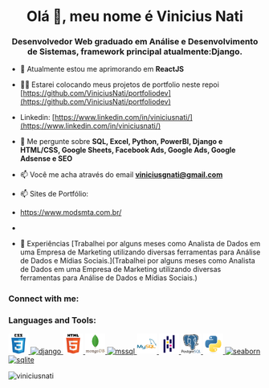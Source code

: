 <h1 align="center">Olá 👋, meu nome é Vinicius Nati</h1>
<h3 align="center">Desenvolvedor Web graduado em Análise e Desenvolvimento de Sistemas, framework principal atualmente:Django.</h3>

- 🌱 Atualmente estou me aprimorando em **ReactJS**

- 👨‍💻 Estarei colocando meus projetos de portfolio neste repoi [https://github.com/ViniciusNati/portfoliodev](https://github.com/ViniciusNati/portfoliodev)

- Linkedin: [https://www.linkedin.com/in/viniciusnati/](https://www.linkedin.com/in/viniciusnati/)

- 💬 Me pergunte sobre **SQL, Excel, Python, PowerBI, Django e HTML/CSS, Google Sheets, Facebook Ads, Google Ads, Google Adsense e SEO**

- 📫 Você me acha através do email **viniciusgnati@gmail.com**

- 📫 Sites de Portfólio:
-  https://www.modsmta.com.br/
-  

- 📄 Experiências [Trabalhei por alguns meses como Analista de Dados em uma Empresa de Marketing utilizando diversas ferramentas para Análise de Dados e Mídias Sociais.](Trabalhei por alguns meses como Analista de Dados em uma Empresa de Marketing utilizando diversas ferramentas para Análise de Dados e Mídias Sociais.)

<h3 align="left">Connect with me:</h3>
<p align="left">
</p>

<h3 align="left">Languages and Tools:</h3>
<p align="left"> <a href="https://www.w3schools.com/css/" target="_blank" rel="noreferrer"> <img src="https://raw.githubusercontent.com/devicons/devicon/master/icons/css3/css3-original-wordmark.svg" alt="css3" width="40" height="40"/> </a> <a href="https://www.djangoproject.com/" target="_blank" rel="noreferrer"> <img src="https://cdn.worldvectorlogo.com/logos/django.svg" alt="django" width="40" height="40"/> </a> <a href="https://www.w3.org/html/" target="_blank" rel="noreferrer"> <img src="https://raw.githubusercontent.com/devicons/devicon/master/icons/html5/html5-original-wordmark.svg" alt="html5" width="40" height="40"/> </a> <a href="https://www.mongodb.com/" target="_blank" rel="noreferrer"> <img src="https://raw.githubusercontent.com/devicons/devicon/master/icons/mongodb/mongodb-original-wordmark.svg" alt="mongodb" width="40" height="40"/> </a> <a href="https://www.microsoft.com/en-us/sql-server" target="_blank" rel="noreferrer"> <img src="https://www.svgrepo.com/show/303229/microsoft-sql-server-logo.svg" alt="mssql" width="40" height="40"/> </a> <a href="https://www.mysql.com/" target="_blank" rel="noreferrer"> <img src="https://raw.githubusercontent.com/devicons/devicon/master/icons/mysql/mysql-original-wordmark.svg" alt="mysql" width="40" height="40"/> </a> <a href="https://pandas.pydata.org/" target="_blank" rel="noreferrer"> <img src="https://raw.githubusercontent.com/devicons/devicon/2ae2a900d2f041da66e950e4d48052658d850630/icons/pandas/pandas-original.svg" alt="pandas" width="40" height="40"/> </a> <a href="https://www.postgresql.org" target="_blank" rel="noreferrer"> <img src="https://raw.githubusercontent.com/devicons/devicon/master/icons/postgresql/postgresql-original-wordmark.svg" alt="postgresql" width="40" height="40"/> </a> <a href="https://www.python.org" target="_blank" rel="noreferrer"> <img src="https://raw.githubusercontent.com/devicons/devicon/master/icons/python/python-original.svg" alt="python" width="40" height="40"/> </a> <a href="https://seaborn.pydata.org/" target="_blank" rel="noreferrer"> <img src="https://seaborn.pydata.org/_images/logo-mark-lightbg.svg" alt="seaborn" width="40" height="40"/> </a> <a href="https://www.sqlite.org/" target="_blank" rel="noreferrer"> <img src="https://www.vectorlogo.zone/logos/sqlite/sqlite-icon.svg" alt="sqlite" width="40" height="40"/> </a> </p>

<p><img align="center" src="https://github-readme-stats.vercel.app/api/top-langs?username=viniciusnati&show_icons=true&locale=en&layout=compact" alt="viniciusnati" /></p>
